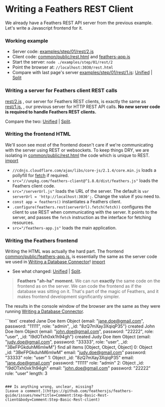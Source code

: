 # Writing a Feathers REST Client

We already have a Feathers REST API server from the previous example.
Let's write a Javascript frontend for it.

### Working example

- Server code: [examples/step/01/rest/2.js](https://github.com/feathersjs/feathers-guide/blob/master/examples/step/01/rest/2.js)
- Client code:
[common/public/rest.html](https://github.com/feathersjs/feathers-guide/blob/master/examples/step/01/common/public/rest.html)
and
[feathers-app.js](https://github.com/feathersjs/feathers-guide/blob/master/examples/step/01/common/public/feathers-app.js)
- Start the server: `node ./examples/step/01/rest/2`
- Point the browser at: `//localhost:3030/rest.html`
- Compare with last page's server
[examples/step/01/rest/1.js](https://github.com/feathersjs/feathers-guide/blob/master/examples/step/01/rest/1.js):
[Unified](http://htmlpreview.github.io/?https://github.com/feathersjs/feathers-guide/blob/master/examples/step/_diff/01-rest-2-line.html)
|
[Split](http://htmlpreview.github.io/?https://github.com/feathersjs/feathers-guide/blob/master/examples/step/_diff/01-rest-2-side.html)

### Writing a server for Feathers client REST calls

[rest/2.js](https://github.com/feathersjs/feathers-guide/blob/master/examples/step/01/rest/2.js)
, our server for Feathers REST clients, is exactly the same as
[rest/1.js.](https://github.com/feathersjs/feathers-guide/blob/master/examples/step/01/rest/1.js)
, our previous server for HTTP REST API calls. 
**No new server code is required to handle Feathers REST clients.**

Compare the two:
[Unified](http://htmlpreview.github.io/?https://github.com/feathersjs/feathers-guide/blob/master/examples/step/_diff/01-rest-2-line.html)
|
[Split](http://htmlpreview.github.io/?https://github.com/feathersjs/feathers-guide/blob/master/examples/step/_diff/01-rest-2-side.html).


### Writing the frontend HTML

We'll soon see most of the frontend doesn't care if we're communicating with the server
using REST or websockets.
To keep things DRY, we are isolating in
[common/public/rest.html](https://github.com/feathersjs/feathers-guide/blob/master/examples/step/01/common/public/rest.html)
the code which is unique to REST.
[import](../../examples/step/01/common/public/rest.html)

- `//cdnjs.cloudflare.com/ajax/libs/core-js/2.1.4/core.min.js`
loads a pollyfill for [fetch](https://davidwalsh.name/fetch) if required.
- `src="//unpkg.com/feathers-client@^1.8.0/dist/feathers.js"` loads the Feathers client code.
- `src="/serverUrl.js"` loads the URL of the server.
The default is `var serverUrl = 'http://localhost:3030';`.
Change the value if you need to.
- `const app = feathers()` instantiates a Feathers client.
- `.configure(feathers.rest(serverUrl).fetch(fetch))` configures the client to use REST
when communicating with the server.
It points to the server,
and passes the `fetch` instruction as the interface for fetching resources.
- `src="/feathers-app.js"` loads the main application.

### Writing the Feathers frontend

Writing the HTML was actually the hard part.
The frontend
[common/public/feathers-app.js.](https://github.com/feathersjs/feathers-guide/blob/master/examples/step/01/common/public/feathers-app.js)
is essentially the same as the server code we used in
[Writing a Database Connector](./database-connector.md)!
[import](../../examples/step/01/common/public/feathers-app.js)

- See what changed:
[Unified](http://htmlpreview.github.io/?https://github.com/feathersjs/feathers-guide/blob/master/examples/step/_diff/01-rest-2-client-line.html)
|
[Split](http://htmlpreview.github.io/?https://github.com/feathersjs/feathers-guide/blob/master/examples/step/_diff/01-rest-2-client-side.html).

> **Feathers "ah-ha" moment.**
We can run **exactly** the same code on the frontend as on the server.
We can code the frontend as if the database was sitting on it.
That's part of the magic of Feathers,
and it makes frontend development significantly simpler.

The results in the console window of the browser are the same as they were
running [Writing a Database Connector](./database-connector.md).

```text`
created Jane Doe item
 Object {email: "jane.doe@gmail.com", password: "11111", role: "admin", _id: "8zQ7mXay3XqiqP35"}
created John Doe item
 Object {email: "john.doe@gmail.com", password: "22222", role: "user", _id: "l9dOTxh0xk1h94gh"}
created Judy Doe item
 Object {email: "judy.doe@gmail.com", password: "33333", role: "user", _id: "3BeFPGkduhM6mlwM"}
find all items
 [Object, Object, Object]
   0: Object
     _id: "3BeFPGkduhM6mlwM"
     email: "judy.doe@gmail.com"
     password: "33333"
     role: "user"
   1: Object
     _id: "8zQ7mXay3XqiqP35"
     email: "jane.doe@gmail.com"
     password: "11111"
     role: "admin"
   2: Object
     _id: "l9dOTxh0xk1h94gh"
     email: "john.doe@gmail.com"
     password: "22222"
     role: "user"
  length: 3
```
 
### Is anything wrong, unclear, missing?
[Leave a comment.](https://github.com/feathersjs/feathers-guide/issues/new?title=Comment:Step-Basic-Rest-client&body=Comment:Step-Basic-Rest-client)
